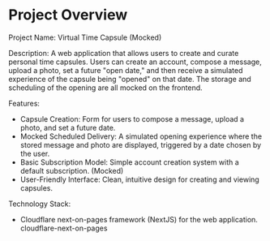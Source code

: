 # Project Overview

Project Name: Virtual Time Capsule (Mocked)

Description: A web application that allows users to create and curate personal time capsules. Users can create an account, compose a message, upload a photo, set a future "open date," and then receive a simulated experience of the capsule being "opened" on that date. The storage and scheduling of the opening are all mocked on the frontend.

Features:

*   Capsule Creation: Form for users to compose a message, upload a photo, and set a future date.
*   Mocked Scheduled Delivery: A simulated opening experience where the stored message and photo are displayed, triggered by a date chosen by the user.
*   Basic Subscription Model: Simple account creation system with a default subscription. (Mocked)
*   User-Friendly Interface: Clean, intuitive design for creating and viewing capsules.

Technology Stack:

*   Cloudflare next-on-pages framework (NextJS) for the web application.
    <stack>cloudflare-next-on-pages</stack>